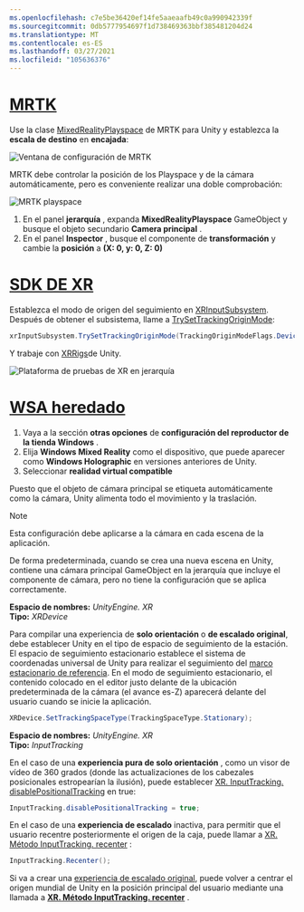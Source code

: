 ```yaml
---
ms.openlocfilehash: c7e5be36420ef14fe5aaeaafb49c0a990942339f
ms.sourcegitcommit: 0db5777954697f1d738469363bbf385481204d24
ms.translationtype: MT
ms.contentlocale: es-ES
ms.lasthandoff: 03/27/2021
ms.locfileid: "105636376"
---
```

# <a name="mrtk"></a>[MRTK](#tab/mrtk)
<!-- NEVER CHANGE THE ABOVE LINE! -->

Use la clase [MixedRealityPlayspace](https://docs.microsoft.com/dotnet/api/microsoft.mixedreality.toolkit.mixedrealityplayspace) de MRTK para Unity y establezca la **escala de destino** en **encajada**:

![Ventana de configuración de MRTK](../../images/mrtk-target-scale.png)

MRTK debe controlar la posición de los Playspace y de la cámara automáticamente, pero es conveniente realizar una doble comprobación:

![MRTK playspace](../../images/mrtk-playspace.png)

1. En el panel **jerarquía** , expanda **MixedRealityPlayspace** GameObject y busque el objeto secundario **Camera principal** .
2. En el panel **Inspector** , busque el componente de **transformación** y cambie la **posición** a **(X: 0, y: 0, Z: 0)**

# <a name="xr-sdk"></a>[SDK DE XR](#tab/xr)
<!-- NEVER CHANGE THE ABOVE LINE! -->

Establezca el modo de origen del seguimiento en [XRInputSubsystem](https://docs.unity3d.com/Documentation/ScriptReference/XR.XRInputSubsystem.html). Después de obtener el subsistema, llame a [TrySetTrackingOriginMode](https://docs.unity3d.com/Documentation/ScriptReference/XR.XRInputSubsystem.TrySetTrackingOriginMode.html):

```cs
xrInputSubsystem.TrySetTrackingOriginMode(TrackingOriginModeFlags.Device);
```

Y trabaje con [XRRigs](https://docs.unity3d.com/Manual/configuring-project-for-xr.html)de Unity.

![Plataforma de pruebas de XR en jerarquía](../../images/xrsdk-xrrig.png)

# <a name="legacy-wsa"></a>[WSA heredado](#tab/wsa)
<!-- NEVER CHANGE THE ABOVE LINE! -->

1. Vaya a la sección **otras opciones** de **configuración del reproductor de la tienda Windows** .
2. Elija **Windows Mixed Reality** como el dispositivo, que puede aparecer como **Windows Holographic** en versiones anteriores de Unity.
3. Seleccionar **realidad virtual compatible**

Puesto que el objeto de cámara principal se etiqueta automáticamente como la cámara, Unity alimenta todo el movimiento y la traslación.

>[!NOTE]
>Esta configuración debe aplicarse a la cámara en cada escena de la aplicación.
>
>De forma predeterminada, cuando se crea una nueva escena en Unity, contiene una cámara principal GameObject en la jerarquía que incluye el componente de cámara, pero no tiene la configuración que se aplica correctamente.

**Espacio de nombres:** *UnityEngine. XR*<br>
**Tipo:** *XRDevice*

Para compilar una experiencia de **solo orientación** o **de escalado original**, debe establecer Unity en el tipo de espacio de seguimiento de la estación. El espacio de seguimiento estacionario establece el sistema de coordenadas universal de Unity para realizar el seguimiento del [marco estacionario de referencia](../../../../design/coordinate-systems.md#spatial-coordinate-systems). En el modo de seguimiento estacionario, el contenido colocado en el editor justo delante de la ubicación predeterminada de la cámara (el avance es-Z) aparecerá delante del usuario cuando se inicie la aplicación.

```cs
XRDevice.SetTrackingSpaceType(TrackingSpaceType.Stationary);
```

**Espacio de nombres:** *UnityEngine. XR*<br>
**Tipo:** *InputTracking*

En el caso de una **experiencia pura de solo orientación** , como un visor de vídeo de 360 grados (donde las actualizaciones de los cabezales posicionales estropearían la ilusión), puede establecer [XR. InputTracking. disablePositionalTracking](https://docs.unity3d.com/ScriptReference/XR.InputTracking-disablePositionalTracking.html) en true:

```cs
InputTracking.disablePositionalTracking = true;
```

En el caso de una **experiencia de escalado** inactiva, para permitir que el usuario recentre posteriormente el origen de la caja, puede llamar a [XR. Método InputTracking. recenter](https://docs.unity3d.com/ScriptReference/XR.InputTracking.Recenter.html) :

```cs
InputTracking.Recenter();
```

Si va a crear una [experiencia de escalado original](../../../../design/coordinate-systems.md), puede volver a centrar el origen mundial de Unity en la posición principal del usuario mediante una llamada a **[XR. Método InputTracking. recenter](https://docs.unity3d.com/ScriptReference/XR.InputTracking.Recenter.html)** .